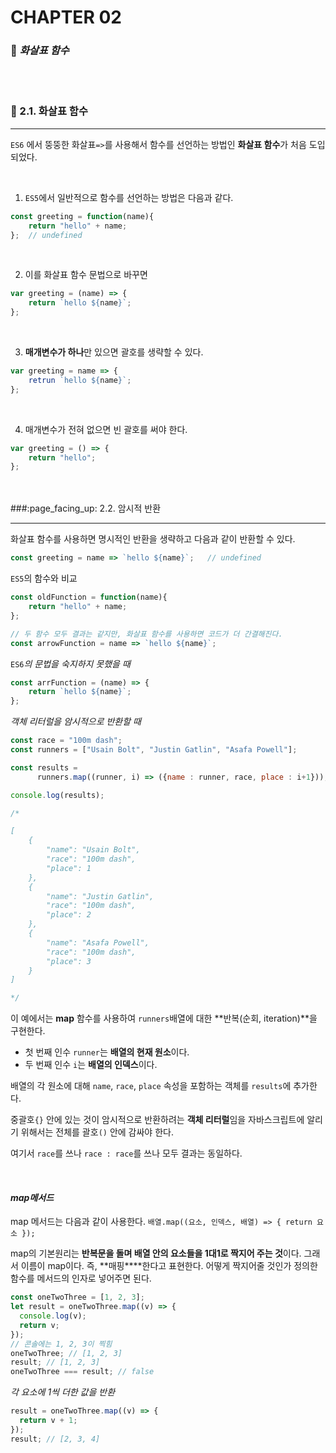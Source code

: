 #  CHAPTER 02

###  :pencil: ***화살표 함수***

<br>

<br>

### :page_facing_up: 2.1. 화살표 함수

---

`ES6` 에서 뚱뚱한 화살표`=>`를 사용해서 함수를 선언하는 방법인 **화살표 함수**가 처음 도입되었다. 

<br>

1) `ES5`에서 일반적으로 함수를 선언하는 방법은 다음과 같다.

```javascript
const greeting = function(name){
    return "hello" + name;
};	// undefined
```

<br>

2) 이를 화살표 함수 문법으로 바꾸면

```javascript
var greeting = (name) => {
    return `hello ${name}`;
};
```

<br>

3) **매개변수가 하나**만 있으면 괄호를 생략할 수 있다.

```javascript
var greeting = name => {
    retrun `hello ${name}`;
};
```

<br>

4) 매개변수가 전혀 없으면 빈 괄호를 써야 한다.

```javascript
var greeting = () => {
    return "hello";
};
```

<br>

<br>
###:page_facing_up: 2.2. 암시적 반환

---

화살표 함수를 사용하면 명시적인 반환을 생략하고 다음과 같이 반환할 수 있다.

```javascript
const greeting = name => `hello ${name}`;	// undefined
```

`ES5`의 함수와 비교

```javascript
const oldFunction = function(name){
    return "hello" + name;
};

// 두 함수 모두 결과는 같지만, 화살표 함수를 사용하면 코드가 더 간결해진다.
const arrowFunction = name => `hello ${name}`;
```

`ES6`_의 문법을 숙지하지 못했을 때_

```javascript
const arrFunction = (name) => {
    return `hello ${name}`;
};
```

_객체 리터럴을 암시적으로 반환할 때_

```javascript
const race = "100m dash";
const runners = ["Usain Bolt", "Justin Gatlin", "Asafa Powell"];

const results = 
      runners.map((runner, i) => ({name : runner, race, place : i+1}));

console.log(results);

/*

[
    {
        "name": "Usain Bolt",
        "race": "100m dash",
        "place": 1
    },
    {
        "name": "Justin Gatlin",
        "race": "100m dash",
        "place": 2
    },
    {
        "name": "Asafa Powell",
        "race": "100m dash",
        "place": 3
    }
]

*/
```

이 예에서는 **map** 함수를 사용하여 `runners`배열에 대한 **반복(순회, iteration)**을 구현한다. 

- 첫 번째 인수 `runner`는 **배열의 현재 원소**이다. 
- 두 번째 인수  `i`는 **배열의 인덱스**이다. 

배열의 각 원소에 대해 `name`, `race`, `place` 속성을 포함하는 객체를 `results`에 추가한다.

중괄호`{}` 안에 있는 것이 암시적으로 반환하려는 **객체 리터럴**임을 자바스크립트에 알리기 위해서는 전체를 괄호`()` 안에 감싸야 한다. 

여기서 `race`를 쓰나 `race : race`를 쓰나 모두 결과는 동일하다.

<br>

#### _map메서드_

map 메서드는 다음과 같이 사용한다. `배열.map((요소, 인덱스, 배열) => { return 요소 });`

map의 기본원리는 **반복문을 돌며 배열 안의 요소들을 1대1로 짝지어 주는 것**이다. 그래서 이름이 map이다. 즉, **매핑****한다고 표현한다. 어떻게 짝지어줄 것인가 정의한 함수를 메서드의 인자로 넣어주면 된다.

```javascript
const oneTwoThree = [1, 2, 3];
let result = oneTwoThree.map((v) => {
  console.log(v);
  return v;
});
// 콘솔에는 1, 2, 3이 찍힘
oneTwoThree; // [1, 2, 3]
result; // [1, 2, 3]
oneTwoThree === result; // false
```

_각 요소에 1씩 더한 값을 반환_

```jsx
result = oneTwoThree.map((v) => {
  return v + 1;
});
result; // [2, 3, 4]
```

<br>

<br>
